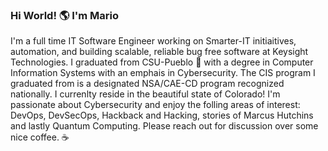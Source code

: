 ### Hi World! :earth_americas: I'm Mario

I'm a full time IT Software Engineer working on Smarter-IT initiaitives, automation, and building scalable, reliable bug free software at Keysight Technologies. I graduated from CSU-Pueblo :wolf:  with a degree in Computer Information Systems with an emphais in Cybersecurity. The CIS program I graduated from is a designated NSA/CAE-CD program recognized nationally. I currenlty reside in the beautiful state of Colorado! I'm passionate about Cybersecurity and enjoy the folling areas of interest: DevOps, DevSecOps, Hackback and Hacking, stories of Marcus Hutchins and lastly Quantum Computing. Please reach out for discussion over some nice coffee. :coffee:

<!--
**maczamora/maczamora** is a ✨ _special_ ✨ repository because its `README.md` (this file) appears on your GitHub profile.

Here are some ideas to get you started:

- 🔭 I’m currently working on ...
- 🌱 I’m currently learning ...
- 👯 I’m looking to collaborate on ...
- 🤔 I’m looking for help with ...
- 💬 Ask me about ...
- 📫 How to reach me: ...
- 😄 Pronouns: ...
- ⚡ Fun fact: ...
-->
